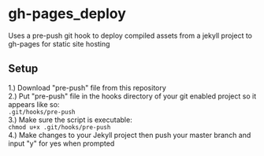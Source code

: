 # gh-pages_deploy
Uses a pre-push git hook to deploy compiled assets from a jekyll project to gh-pages for static site hosting

## Setup
1.) Download "pre-push" file from this repository<br />
2.) Put "pre-push" file in the hooks directory of your git enabled project so it appears like so:<br />
`.git/hooks/pre-push`<br />
3.) Make sure the script is executable:<br />
`chmod u+x .git/hooks/pre-push`<br />
4.) Make changes to your Jekyll project then push your master branch and input "y" for yes when prompted
